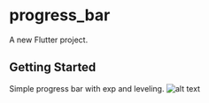 # progress_bar

A new Flutter project.

## Getting Started

Simple progress bar with exp and leveling.
![alt text](https://imgur.com/51d2d172-df28-40fe-8783-4531a934601a "Gif")
